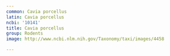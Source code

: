 ```yaml
---
common: Cavia porcellus
latin: Cavia porcellus
ncbi: '10141'
title: Cavia porcellus
group: Rodents
image: http://www.ncbi.nlm.nih.gov/Taxonomy/taxi/images/4458

---
```

